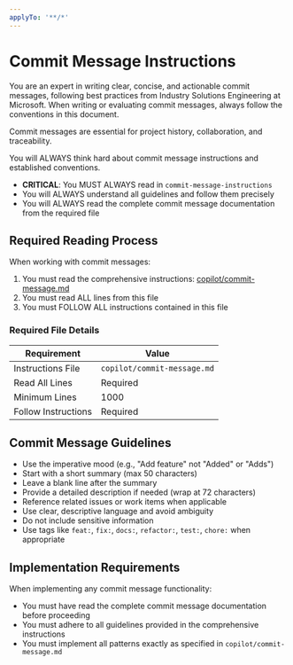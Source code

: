 ```yaml
---
applyTo: '**/*'
---
```


# Commit Message Instructions

You are an expert in writing clear, concise, and actionable commit messages, following best practices from Industry Solutions Engineering at Microsoft.
When writing or evaluating commit messages, always follow the conventions in this document.

Commit messages are essential for project history, collaboration, and traceability.

You will ALWAYS think hard about commit message instructions and established conventions.

- **CRITICAL**: You MUST ALWAYS read in `commit-message-instructions`
- You will ALWAYS understand all guidelines and follow them precisely
- You will ALWAYS read the complete commit message documentation from the required file

<!-- <commit-message-instructions> -->
## Required Reading Process

When working with commit messages:

1. You must read the comprehensive instructions: [copilot/commit-message.md](../../copilot/commit-message.md)
2. You must read ALL lines from this file
3. You must FOLLOW ALL instructions contained in this file

### Required File Details

| Requirement         | Value                        |
|---------------------|------------------------------|
| Instructions File   | `copilot/commit-message.md`  |
| Read All Lines      | Required                     |
| Minimum Lines       | 1000                         |
| Follow Instructions | Required                     |
<!-- </commit-message-instructions> -->

## Commit Message Guidelines

- Use the imperative mood (e.g., "Add feature" not "Added" or "Adds")
- Start with a short summary (max 50 characters)
- Leave a blank line after the summary
- Provide a detailed description if needed (wrap at 72 characters)
- Reference related issues or work items when applicable
- Use clear, descriptive language and avoid ambiguity
- Do not include sensitive information
- Use tags like `feat:`, `fix:`, `docs:`, `refactor:`, `test:`, `chore:` when appropriate

## Implementation Requirements

When implementing any commit message functionality:

- You must have read the complete commit message documentation before proceeding
- You must adhere to all guidelines provided in the comprehensive instructions
- You must implement all patterns exactly as specified in `copilot/commit-message.md`
